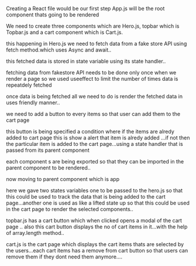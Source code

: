 Creating a React file would be our first step 
App.js will be the root component thats going to be rendered 

We need to create three components which are Hero.js, topbar which is Topbar.js and a cart component which is Cart.js.

this happening in Hero.js we need to fetch data from a fake store API using fetch method.which uses Async and await..

this fetched data is stored in state variable using its state handler..

fetching data from fakestore API needs to be done only once when we render a page so we used useeffect to limit the number of times data is repeatdely fetched

once data is being fetched all we need to do is render the fetched data in uses friendly manner..

we need to add a button to every items so that user can add them to the cart page 

this button is being specified a condition where if the items are alredy added to cart page this is show a alert that item is alredy added ...if not then the particular item is added to the cart page...using a state handler that is passed from its parent component 

each component s are being exported so that they can be imported in the parent component to be rendered..

now moving to parent component which is app

here we gave two states variables one to be passed to the hero.js so that this could be used to track the data that is being added to the cart page...another one is used as like a lifted state up so that this could be used in the cart page to render the selected components..

topbar.js has a cart button which when clicked opens a modal of the cart page ..
also this cart button displays the no of cart items in it...with the help of array.length method..

cart.js is the cart page which displays the cart items thats are selected by the users...each cart items has a remove from cart button so that users can remove them if they dont need them anymore....



